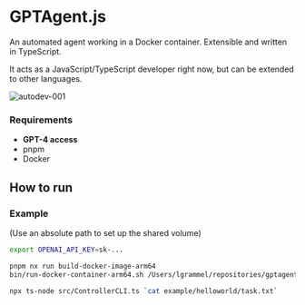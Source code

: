 # GPTAgent.js

An automated agent working in a Docker container. Extensible and written in TypeScript.

It acts as a JavaScript/TypeScript developer right now, but can be extended to other languages.

![autodev-001](https://github.com/lgrammel/autodev/raw/main/screenshot/autodev-001.png)

### Requirements

- **GPT-4 access**
- pnpm
- Docker

## How to run

### Example

(Use an absolute path to set up the shared volume)

```sh
export OPENAI_API_KEY=sk-...

pnpm nx run build-docker-image-arm64
bin/run-docker-container-arm64.sh /Users/lgrammel/repositories/gptagent.js/example/helloworld/volume

npx ts-node src/ControllerCLI.ts `cat example/helloworld/task.txt`
```
